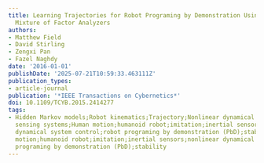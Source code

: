 ```yaml
---
title: Learning Trajectories for Robot Programing by Demonstration Using a Coordinated
  Mixture of Factor Analyzers
authors:
- Matthew Field
- David Stirling
- Zengxi Pan
- Fazel Naghdy
date: '2016-01-01'
publishDate: '2025-07-21T10:59:33.463111Z'
publication_types:
- article-journal
publication: '*IEEE Transactions on Cybernetics*'
doi: 10.1109/TCYB.2015.2414277
tags:
- Hidden Markov models;Robot kinematics;Trajectory;Nonlinear dynamical systems;Manifolds;Robot
  sensing systems;Human motion;humanoid robot;imitation;inertial sensors;nonlinear
  dynamical system control;robot programing by demonstration (PbD);stability;Human
  motion;humanoid robot;imitation;inertial sensors;nonlinear dynamical system control;robot
  programing by demonstration (PbD);stability
---
```

